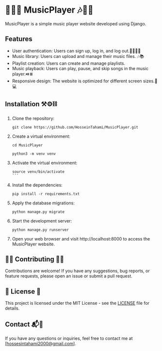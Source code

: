 # 🎺🎼🎸 MusicPlayer 🎶🎤🥁

MusicPlayer is a simple music player website developed using Django.

## Features

- User authentication: Users can sign up, log in, and log out.🔐👨🏻‍💻
- Music library: Users can upload and manage their music files. 🎶📚
- Playlist creation: Users can create and manage playlists.
- Music playback: Users can play, pause, and skip songs in the music player.⏯️⏸️
- Responsive design: The website is optimized for different screen sizes.📱💻

## Installation ⚒️⚙️⛓️

1. Clone the repository:

   ```shell
   git clone https://github.com/HosseinTahami/MusicPlayer.git
   ```

2. Create a virtual environment:

   ```shell
   cd MusicPlayer
   ```
   
   ```shell
   python3 -m venv venv
   ```


3. Activate the virtual environment:

   ````shell
   source venv/bin/activate
   ```

4. Install the dependencies:

   ```shell
   pip install -r requirements.txt
   ```

5. Apply the database migrations:

   ```shell
   python manage.py migrate
   ```

6. Start the development server:

   ```shell
   python manage.py runserver
   ```

7. Open your web browser and visit http://localhost:8000 to access the MusicPlayer website.

## 🙌🏻 Contributing 🙌🏻

Contributions are welcome! If you have any suggestions, bug reports, or feature requests, please open an issue or submit a pull request.

## 📑 License 📑

This project is licensed under the MIT License - see the [LICENSE](LICENSE) file for details.

## Contact 📬📩

If you have any questions or inquiries, feel free to contact me at [hossesintahami2000@gmail.com].

